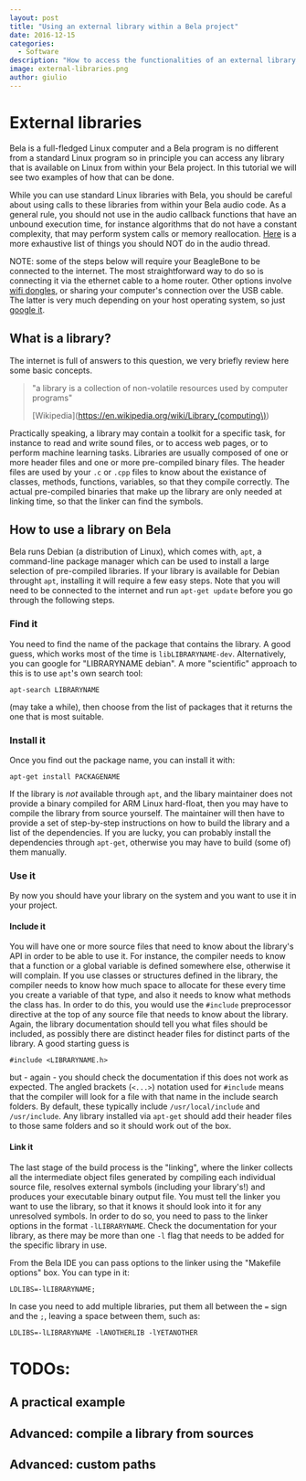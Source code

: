 ```yaml
---
layout: post
title: "Using an external library within a Bela project"
date: 2016-12-15
categories:
  - Software
description: "How to access the functionalities of an external library from within your Bela project."
image: external-libraries.png
author: giulio
---
```


# External libraries

Bela is a full-fledged Linux computer and a Bela program is no different from a standard Linux program so in principle you can access any library that is available on Linux from within your Bela project.
In this tutorial we will see two examples of how that can be done.

While you can use standard Linux libraries with Bela, you should be careful about using calls to these libraries from within your Bela audio code.
As a general rule, you should not use in the audio callback functions that have an unbound execution time, for instance algorithms that do not have a constant complexity, that may perform system calls or memory reallocation. [Here](http://www.rossbencina.com/code/real-time-audio-programming-101-time-waits-for-nothing) is a more exhaustive list of things you should NOT do in the audio thread.

NOTE: some of the steps below will require your BeagleBone to be connected to the internet. The most straightforward way to do so is connecting it via the ethernet cable to a home router. Other options involve [wifi dongles](https://github.com/BelaPlatform/Bela/wiki/Connecting-Bela-to-wifi), or sharing your computer's connection over the USB cable. The latter is very much depending on your host operating system, so just [google it](https://www.google.com/?q=share+wifi+over+ethernet).

## What is a library?

The internet is full of answers to this question, we very briefly review here some basic concepts.

> "a library is a collection of non-volatile resources used by computer programs" 
> 
> [Wikipedia](https://en.wikipedia.org/wiki/Library_(computing\))

Practically speaking, a library may contain a toolkit for a specific task, for instance to read and write sound files, or to access web pages, or to perform machine learning tasks.
Libraries are usually composed of one or more header files and one or more pre-compiled binary files.
The header files are used by your `.c` or `.cpp` files to know about the existance of classes, methods, functions, variables, so that they compile correctly.
The actual pre-compiled binaries that make up the library are only needed at linking time, so that the linker can find the symbols.

## How to use a library on Bela

Bela runs Debian (a distribution of Linux), which comes with, `apt`, a command-line package manager which can be used to install a large selection of pre-compiled libraries.
If your library is available for Debian throught `apt`, installing it will require a few easy steps. Note that you will need to be connected to the internet and run `apt-get update` before you go through the following steps.

### Find it

You need to find the name of the package that contains the library. A good guess, which works most of the time is `libLIBRARYNAME-dev`. Alternatively, you can google for "LIBRARYNAME debian". A more "scientific" approach to this is to use `apt`'s own search tool:

```
apt-search LIBRARYNAME
```
(may take a while), then choose from the list of packages that it returns the one that is most suitable.

### Install it

Once you find out the package name, you can install it with:

```
apt-get install PACKAGENAME
```

If the library is *not* available through `apt`, and the libary maintainer does not provide a binary compiled for ARM Linux hard-float, then you may have to compile the library from source yourself. The maintainer will then have to provide a set of step-by-step instructions on how to build the library and a list of the dependencies. If you are lucky, you can probably install the dependencies through `apt-get`, otherwise you may have to build (some of) them manually.

### Use it 

By now you should have your library on the system and you want to use it in your project.

#### Include it

You will have one or more source files that need to know about the library's API in order to be able to use it. For instance, the compiler needs to know that a function or a global variable is defined somewhere else, otherwise it will complain. If you use classes or structures defined in the library, the compiler needs to know how much space to allocate for these every time you create a variable of that type, and also it needs to know what methods the class has.
In order to do this, you would use the `#include` preprocessor directive at the top of any source file that needs to know about the library. Again, the library documentation should tell you what files should be included, as possibly there are distinct header files for distinct parts of the library. A good starting guess is

```
#include <LIBRARYNAME.h>
```
but - again - you should check the documentation if this does not work as expected.
The angled brackets (`<...>`) notation used for `#include` means that the compiler will look for a file with that name in the include search folders. By default, these typically include `/usr/local/include` and `/usr/include`. Any library installed via `apt-get` should add their header files to those same folders and so it should work out of the box.

#### Link it

The last stage of the build process is the "linking", where the linker collects all the intermediate object files generated by compiling each individual source file, resolves external symbols (including your library's!) and produces your executable binary output file.
You must tell the linker you want to use the library, so that it knows it should look into it for any unresolved symbols.
In order to do so, you need to pass to the linker options in the format `-lLIBRARYNAME`. Check the documentation for your library, as there may be more than one `-l` flag that needs to be added for the specific library in use.

From the Bela IDE you can pass options to the linker using the "Makefile options" box. You can type in it:

```
LDLIBS=-lLIBRARYNAME;
```

In case you need to add multiple libraries, put them all between the `=` sign and the `;`, leaving a space between them, such as:

```
LDLIBS=-lLIBRARYNAME -lANOTHERLIB -lYETANOTHER
```

# TODOs:

## A practical example

## Advanced: compile a library from sources

## Advanced: custom paths


